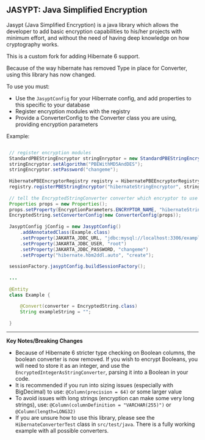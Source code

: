 
 JASYPT: Java Simplified Encryption
 ----------------------------------
 
 Jasypt (Java Simplified Encryption) is a java library which allows the
 developer to add basic encryption capabilities to his/her projects with
 minimum effort, and without the need of having deep knowledge on how 
 cryptography works.
 

This is a custom fork for adding Hibernate 6 support.

Because of the way hibernate has removed Type in place for Converter, using this library has now changed.

To use you must:

- Use the `JasyptConfig` for your Hibernate config, and add properties to this specific to your database
- Register encryption modules with the registry
- Provide a ConverterConfig to the Converter class you are using, providing encryption parameters

Example:

```java

 // register encryption modules
 StandardPBEStringEncryptor stringEnryptor = new StandardPBEStringEncryptor();
 stringEncryptor.setAlgorithm("PBEWithMD5AndDES");
 stringEncryptor.setPassword("changeme");
 
 HibernatePBEEncryptorRegistry registry = HibernatePBEEncryptorRegistry.getInstance();
 registry.registerPBEStringEncryptor("hibernateStringEncryptor", stringEncryptor);
 
 // tell the EncryptedStringConverter converter which encryptor to use
 Properties props = new Properties();
 props.setProperty(EncryptionParameters.ENCRYPTOR_NAME, "hibernateStringEncryptor");
 EncryptedString.setConverterConfig(new ConverterConfig(props));
 
 JasyptConfig jConfig = new JasyptConfig()
     .addAnnotatedClass(Example.class)
     .setProperty(JAKARTA_JDBC_URL, "jdbc:mysql://localhost:3306/example")
     .setProperty(JAKARTA_JDBC_USER, "root")
     .setProperty(JAKARTA_JDBC_PASSWORD, "changeme")
     .setProperty("hibernate.hbm2ddl.auto", "create");
 
 sessionFactory.jasyptConfig.buildSessionFactory();
 
 ...
 
 @Entity
 class Example {
 
     @Convert(converter = EncryptedString.class)
     String exampleString = "";
 
 }

```
     
_____________

**Key Notes/Breaking Changes**

- Because of Hibernate 6 stricter type checking on Boolean columns, the boolean converter is now removed. If you wish to encrypt Booleans, you will need to store it as an integer, and use the ``EncryptedIntegerAsStringConverter``, parsing it into a Boolean in your code.
- It is recommended if you run into sizing issues (especially with BigDecimal) to use: ``@Column(precision = 64)`` or some larger value
- To avoid issues with long strings (encryption can make some very long strings), use: ``@Column(columnDefinition = "VARCHAR(255)")`` or ``@Column(length=LONG32)``
- If you are unsure how to use this library, please see the ``HibernateConverterTest`` class in ``src/test/java``. There is a fully working example with all possible converters.
